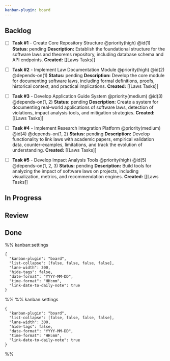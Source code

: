 ```yaml
---
kanban-plugin: board
---
```


## Backlog
- [ ] **Task #1** - Create Core Repository Structure
  @priority(high)
  @id(1)
  **Status:** pending
  **Description:** Establish the foundational structure for the software laws and theorems repository, including database schema and API endpoints.
  **Created:** [[Laws Tasks]]

- [ ] **Task #2** - Implement Law Documentation Module
  @priority(high)
  @id(2)
  @depends-on(1)
  **Status:** pending
  **Description:** Develop the core module for documenting software laws, including formal definitions, proofs, historical context, and practical implications.
  **Created:** [[Laws Tasks]]

- [ ] **Task #3** - Develop Application Guide System
  @priority(medium)
  @id(3)
  @depends-on(1, 2)
  **Status:** pending
  **Description:** Create a system for documenting real-world applications of software laws, detection of violations, impact analysis tools, and mitigation strategies.
  **Created:** [[Laws Tasks]]

- [ ] **Task #4** - Implement Research Integration Platform
  @priority(medium)
  @id(4)
  @depends-on(1, 2)
  **Status:** pending
  **Description:** Develop functionality to link laws with academic papers, empirical validation data, counter-examples, limitations, and track the evolution of understanding.
  **Created:** [[Laws Tasks]]

- [ ] **Task #5** - Develop Impact Analysis Tools
  @priority(high)
  @id(5)
  @depends-on(1, 2, 3)
  **Status:** pending
  **Description:** Build tools for analyzing the impact of software laws on projects, including visualization, metrics, and recommendation engines.
  **Created:** [[Laws Tasks]]



## In Progress

## Review

## Done

%% kanban:settings
```
{
  "kanban-plugin": "board",
  "list-collapse": [false, false, false, false],
  "lane-width": 300,
  "hide-tags": false,
  "date-format": "YYYY-MM-DD",
  "time-format": "HH:mm",
  "link-date-to-daily-note": true
}
```
%%
%% kanban:settings
```
{
  "kanban-plugin": "board",
  "list-collapse": [false, false, false, false],
  "lane-width": 300,
  "hide-tags": false,
  "date-format": "YYYY-MM-DD",
  "time-format": "HH:mm",
  "link-date-to-daily-note": true
}
```
%%
